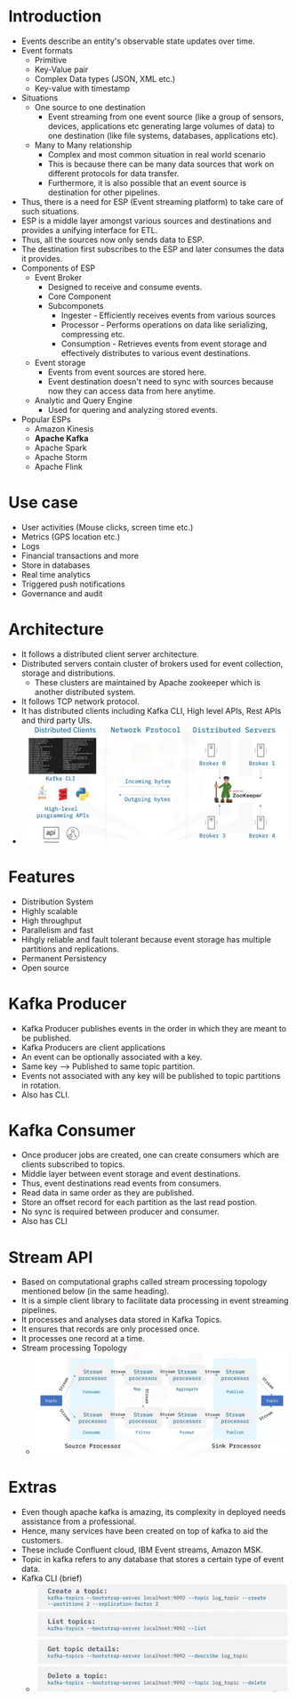 # Introduction
* Events describe an entity's observable state updates over time.
* Event formats
    * Primitive
    * Key-Value pair
    * Complex Data types (JSON, XML etc.)
    * Key-value with timestamp
* Situations
    * One source to one destination
        * Event streaming from one event source (like a group of sensors, devices, applications etc generating large volumes of data) to one destination (like file systems, databases, applications etc).
    * Many to Many relationship
        * Complex and most common situation in real world scenario
        * This is because there can be many data sources that work on different protocols for data transfer.
        * Furthermore, it is also possible that an event source is destination for other pipelines.
* Thus, there is a need for ESP (Event streaming platform) to take care of such situations.
* ESP is a middle layer amongst various sources and destinations and provides a unifying interface for ETL.
* Thus, all the sources now only sends data to ESP.
* The destination first subscribes to the ESP and later consumes the data it provides.
* Components of ESP
    * Event Broker
        * Designed to receive and consume events.
        * Core Component
        * Subcomponets
            * Ingester - Efficiently receives events from various sources
            * Processor - Performs operations on data like serializing, compressing etc.
            * Consumption - Retrieves events from event storage and effectively distributes to various event destinations.
    * Event storage
        * Events from event sources are stored here.
        * Event destination doesn't need to sync with sources because now they can access data from here anytime.
    * Analytic and Query Engine
        * Used for quering and analyzing stored events.
* Popular ESPs
    * Amazon Kinesis
    * **Apache Kafka**
    * Apache Spark
    * Apache Storm
    * Apache Flink

# Use case
* User activities (Mouse clicks, screen time etc.)
* Metrics (GPS location etc.)
* Logs
* Financial transactions and more
* Store in databases
* Real time analytics
* Triggered push notifications
* Governance and audit

# Architecture
* It follows a distributed client server architecture.
* Distributed servers contain cluster of brokers used for event collection, storage and distributions.
    * These clusters are maintained by Apache zookeeper which is another distributed system.
* It follows TCP network protocol.
* It has distributed clients including Kafka CLI, High level APIs, Rest APIs and third party UIs.
* ![](./assets/images/2022-07-15-17-38-41.png)

# Features
* Distribution System
* Highly scalable
* High throughput
* Parallelism and fast
* Hihgly reliable and fault tolerant because event storage has multiple partitions and replications.
* Permanent Persistency
* Open source

# Kafka Producer
* Kafka Producer publishes events in the order in which they are meant to be published.
* Kafka Producers are client applications
* An event can be optionally associated with a key.
* Same key --> Published to same topic partition.
* Events not associated with any key will be published to topic partitions in rotation.
* Also has CLI.

# Kafka Consumer
* Once producer jobs are created, one can create consumers which are clients subscribed to topics.
* Middle layer between event storage and event destinations.
* Thus, event destinations read events from consumers.
* Read data in same order as they are published.
* Store an offset record for each partition as the last read postion.
* No sync is required between producer and consumer.
* Also has CLI

# Stream API
* Based on computational graphs called stream processing topology mentioned below (in the same heading).
* It is a simple client library to facilitate data processing in event streaming pipelines.
* It processes and analyses data stored in Kafka Topics.
* It ensures that records are only processed once.
* It processes one record at a time.
* Stream processing Topology
    * ![](./assets/images/2022-07-15-18-49-19.png)

# Extras
* Even though apache kafka is amazing, its complexity in deployed needs assistance from a professional.
* Hence, many services have been created on top of kafka to aid the customers.
* These include Confluent cloud, IBM Event streams, Amazon MSK.
* Topic in kafka refers to any database that stores a certain type of event data.
* Kafka CLI (brief)
    * ![](./assets/images/2022-07-15-17-45-01.png)